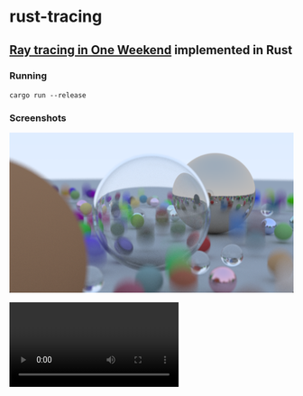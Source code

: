 # rust-tracing

## [Ray tracing in One Weekend](https://raytracing.github.io/) implemented in Rust

### Running

```
cargo run --release
```

### Screenshots

![](screenshots/screenshot_1.png)

![](screenshots/live_render.mp4)
